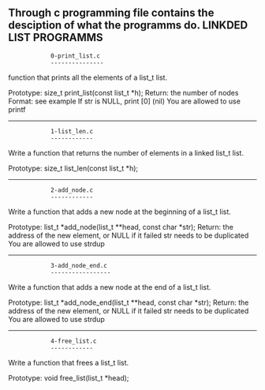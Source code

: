 Through c programming
file contains the desciption of what the programms do.
 LINKDED LIST PROGRAMMS
----------------------------------------------------------------------------------------
				0-print_list.c
				---------------
 function that prints all the elements of a list_t list.

Prototype: size_t print_list(const list_t *h);
Return: the number of nodes
Format: see example
If str is NULL, print [0] (nil)
You are allowed to use printf

--------------------------------------------------------------------------------------
				1-list_len.c
				------------
Write a function that returns the number of elements in a linked list_t list.

Prototype: size_t list_len(const list_t *h);

--------------------------------------------------------------------------------------
				2-add_node.c
				------------
Write a function that adds a new node at the beginning of a list_t list.

Prototype: list_t *add_node(list_t **head, const char *str);
Return: the address of the new element, or NULL if it failed
str needs to be duplicated
You are allowed to use strdup

-----------------------------------------------------------------------------------------
				3-add_node_end.c
				-----------------
Write a function that adds a new node at the end of a list_t list.

Prototype: list_t *add_node_end(list_t **head, const char *str);
Return: the address of the new element, or NULL if it failed
str needs to be duplicated
You are allowed to use strdup

------------------------------------------------------------------------------------------
				4-free_list.c
				------------
Write a function that frees a list_t list.

Prototype: void free_list(list_t *head);
